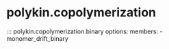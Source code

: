 # polykin.copolymerization

::: polykin.copolymerization.binary
    options:
        members:
            - monomer_drift_binary
